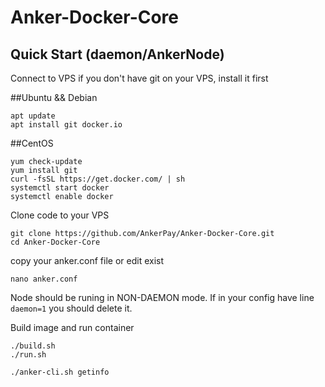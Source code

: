 # Anker-Docker-Core

## Quick Start (daemon/AnkerNode)
Connect to VPS 
if you don't have git on your VPS, install it first

##Ubuntu && Debian
```text
apt update
apt install git docker.io
```
##CentOS
```text
yum check-update
yum install git
curl -fsSL https://get.docker.com/ | sh
systemctl start docker
systemctl enable docker
```

Clone code to your VPS
```text
git clone https://github.com/AnkerPay/Anker-Docker-Core.git
cd Anker-Docker-Core
```
copy your anker.conf file
or edit exist

```text
nano anker.conf
```
Node should be runing in NON-DAEMON mode. If in your config have line `daemon=1` you should delete it.


Build image and run container
```text
./build.sh
./run.sh

./anker-cli.sh getinfo
```
